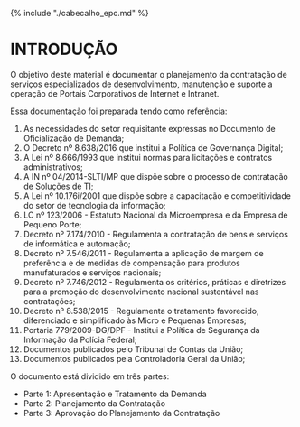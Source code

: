 {% include "./cabecalho_epc.md" %}

# INTRODUÇÃO   

O objetivo deste material é documentar o planejamento da contratação de 
serviços especializados de desenvolvimento, manutenção e suporte 
a operação de Portais Corporativos de Internet e Intranet.

Essa documentação foi preparada tendo como referência:

1. As necessidades do setor requisitante expressas no Documento de Oficialização de Demanda; 
1. O Decreto nº 8.638/2016 que institui a Política de Governança Digital;
1. A Lei nº 8.666/1993 que institui normas para licitações e contratos administrativos;
1. A IN nº 04/2014-SLTI/MP que dispõe sobre o processo de contratação de Soluções de TI;
1. A Lei nº 10.176i/2001 que dispõe sobre a capacitação e competitividade do setor de tecnologia da informação;
1. LC nº 123/2006 - Estatuto Nacional da Microempresa e da Empresa de Pequeno Porte;
1. Decreto nº 7.174/2010 - Regulamenta a contratação de bens e serviços de informática e automação;
1. Decreto nº 7.546/2011 - Regulamenta a aplicação de margem de preferência e de medidas de compensação para produtos manufaturados e serviços nacionais;
1. Decreto nº 7.746/2012 - Regulamenta os critérios, práticas e diretrizes para a promoção do desenvolvimento nacional sustentável nas contratações;
1. Decreto nº 8.538/2015 - Regulamenta o tratamento favorecido, diferenciado e simplificado às Micro e Pequenas Empresas;  
1. Portaria 779/2009-DG/DPF - Institui a Política de Segurança da Informação da Polícia Federal;
1. Documentos publicados pelo Tribunal de Contas da União; 
1. Documentos publicados pela Controladoria Geral da União;
    
      
O documento está dividido em três partes:
* Parte 1: Apresentação e Tratamento da Demanda
* Parte 2: Planejamento da Contratação
* Parte 3: Aprovação do Planejamento da Contratação
